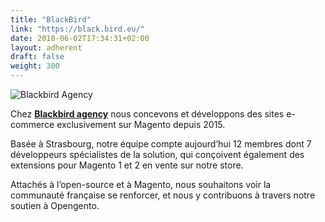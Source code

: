 ```yaml
---
title: "BlackBird"
link: "https://black.bird.eu/"
date: 2018-06-02T17:34:31+02:00
layout: adherent
draft: false
weight: 300
---
```

![Blackbird Agency](https://raw.githubusercontent.com/opengento/site-opengento/master/static/img/partners/blackbird-logo-small.png "Blackbird Agency")

Chez **[Blackbird agency](https://black.bird.eu/fr/)** nous concevons et développons des sites e-commerce exclusivement sur Magento depuis 2015. 

Basée à Strasbourg, notre équipe compte aujourd’hui 12 membres dont 7 développeurs spécialistes de la solution, qui conçoivent également des extensions pour Magento 1 et 2 en vente sur notre store. 


Attachés à l’open-source et à Magento, nous souhaitons voir la communauté française se renforcer, et nous y contribuons à travers notre soutien à Opengento.
